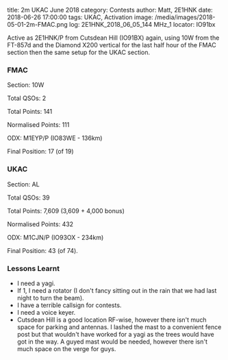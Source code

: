 title: 2m UKAC June 2018
category: Contests
author: Matt, 2E1HNK
date: 2018-06-26 17:00:00
tags: UKAC, Activation
image: /media/images/2018-05-01-2m-FMAC.png
log: 2E1HNK_2018_06_05_144 MHz_1
locator: IO91bx



Active as 2E1HNK/P from Cutsdean Hill (IO91BX) again, using
10W from the FT-857d and the Diamond X200 vertical for the last half
hour of the FMAC section then the same setup for the UKAC section.


### FMAC

Section: 10W

Total QSOs: 2

Total Points: 141

Normalised Points: 111

ODX: M1EYP/P (IO83WE - 136km)

Final Position: 17 (of 19)

### UKAC

Section: AL

Total QSOs: 39

Total Points: 7,609 (3,609 + 4,000 bonus)

Normalised Points: 432

ODX: M1CJN/P (IO93OX - 234km)

Final Position: 43 (of 74).

### Lessons Learnt

* I need a yagi.
* If 1, I need a rotator (I don't fancy sitting out in the rain that we had last night to turn the beam).
* I have a terrible callsign for contests.
* I need a voice keyer.
* Cutsdean Hill is a good location RF-wise, however there isn't much space for parking and antennas. I lashed the mast to a convenient fence post but that wouldn't have worked for a yagi as the trees would have got in the way. A guyed mast would be needed, however there isn't much space on the verge for guys.


[TechNote1]: /blog/TechNote/1.html
